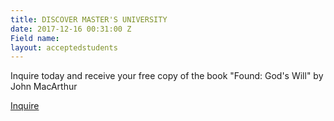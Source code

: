 ```yaml
---
title: DISCOVER MASTER'S UNIVERSITY
date: 2017-12-16 00:31:00 Z
Field name: 
layout: acceptedstudents
---
```



Inquire today and receive your free copy of the book "Found: God's Will" by John MacArthur

[Inquire](https://masters.tfaforms.net/217737)